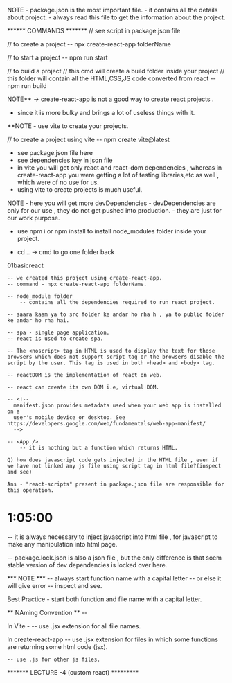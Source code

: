 NOTE  - package.json is the most important file.
      - it contains all the details about project.
      - always read this file to get the information about the project.

****** COMMANDS ******* 
// see script in package.json file
 
 // to create a project
 -- npx create-react-app folderName

 // to start a project
 -- npm run start

 // to build a project
 // this cmd will create a build folder inside your project
 // this folder will contain all the HTML,CSS,JS code converted from react 
 -- npm run build


 NOTE**  -> create-react-app is not a good way to create react projects .
 - since it is more bulky and brings a lot of useless things with it.

 **NOTE - use vite to create your projects.

 // to create a project using vite
 -- npm create vite@latest

 - see package.json file here
 - see dependencies key in json file
 - in vite you will get only react and react-dom dependencies , whereas in create-react-app you were getting a lot of testing libraries,etc as well , which were of no use for us.
 - using vite to create projects is much useful.

 NOTE - here you will get more devDependencies
      - devDependencies are only for our use , they do not get pushed into production.
      - they are just for our work purpose.

- use npm i or npm install to install node_modules folder inside your project.


- cd .. -> cmd to go one folder back



01basicreact

    -- we created this project using create-react-app.
    -- command - npx create-react-app folderName.

    -- node_module folder
        -- contains all the dependencies required to run react project.

    -- saara kaam ya to src folder ke andar ho rha h , ya to public folder ke andar ho rha hai.

    -- spa - single page application.
    -- react is used to create spa.

    -- The <noscript> tag in HTML is used to display the text for those browsers which does not support script tag or the browsers disable the script by the user. This tag is used in both <head> and <body> tag.

    -- reactDOM is the implementation of react on web.

    -- react can create its own DOM i.e, virtual DOM.

    -- <!--
      manifest.json provides metadata used when your web app is installed on a
      user's mobile device or desktop. See https://developers.google.com/web/fundamentals/web-app-manifest/
      -->

    -- <App />
        -- it is nothing but a function which returns HTML.

    Q) how does javascript code gets injected in the HTML file , even if we have not linked any js file using script tag in html file?(inspect and see)

    Ans - "react-scripts" present in package.json file are responsible for this operation.

# 1:05:00

 -- it is always necessary to inject javascript into html file , for javascript to make any manipulation into  html page.

 -- package.lock.json is also a json file , but the only difference is that soem stable version of dev dependencies is locked over here.

 *** NOTE ***
 -- always start function name with a capital letter
 -- or else it will give error
 -- inspect and see.

 Best Practice - start both function and file name with a capital letter.

** NAming Convention ** --

In Vite -
    -- use .jsx extension for all file names.

In create-react-app
    -- use .jsx extension for files in which some functions are returning some html code (jsx).

    -- use .js for other js files.


******* LECTURE -4 (custom react) *********







